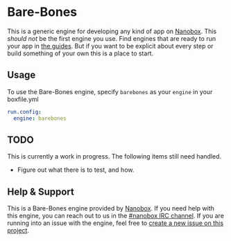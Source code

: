 # Bare-Bones

This is a generic engine for developing any kind of app on [Nanobox](http://nanobox.io). This _should not_ be the first engine you use. Find engines that are ready to run your app in [the guides](https://guides.nanobox.io). But if you want to be explicit about every step or build something of your own this is a place to start.


## Usage
To use the Bare-Bones engine, specify `barebones` as your `engine` in your boxfile.yml

```yaml
run.config:
  engine: barebones
```

## TODO

This is currently a work in progress. The following items still need handled.

- Figure out what there is to test, and how.

## Help & Support
This is a Bare-Bones engine provided by [Nanobox](http://nanobox.io). If you need help with this engine, you can reach out to us in the [#nanobox IRC channel](http://webchat.freenode.net/?channels=nanobox). If you are running into an issue with the engine, feel free to [create a new issue on this project](https://github.com/pagodabox/nanobox-engine-barebones/issues/new).
